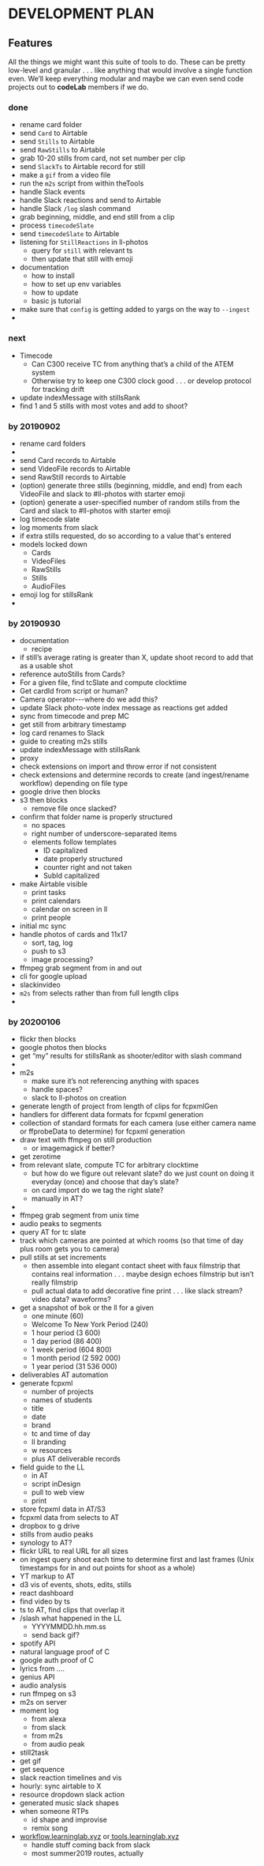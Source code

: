 # DEVELOPMENT PLAN


## Features

All the things we might want this suite of tools to do.  These can be pretty low-level and granular . . . like anything that would involve a single function even.  We’ll keep everything modular and maybe we can even send code projects out to **codeLab** members if we do.


### done

*   rename card folder
*   send `Card` to Airtable
*   send `Stills` to Airtable
*   send `RawStills` to Airtable
*   grab 10-20 stills from card, not set number per clip
*   send `SlackTs` to Airtable record for still
*   make a `gif` from a video file
*   run the `m2s` script from within theTools
*   handle Slack events
*   handle Slack reactions and send to Airtable
*   handle Slack `/log` slash command
*   grab beginning, middle, and end still from a clip
*   process `timecodeSlate`
*   send `timecodeSlate` to Airtable
*   listening for `StillReactions` in ll-photos
    *   query for `still` with relevant ts
    *   then update that still with emoji
*   documentation
    *   how to install
    *   how to set up env variables
    *   how to update
    *   basic js tutorial
*   make sure that `config` is getting added to yargs on the way to `--ingest`
*


### next



*   Timecode
    *   Can C300 receive TC from anything that’s a child of the ATEM system
    *   Otherwise try to keep one C300 clock good . . . or develop protocol for tracking drift
*   update indexMessage with stillsRank
*   find 1 and 5 stills with most votes and add to shoot?


### by 20190902



*   rename card folders
*
*   send Card records to Airtable
*   send VideoFile records to Airtable
*   send RawStill records to Airtable
*   (option) generate three stills (beginning, middle, and end) from each VideoFile and slack to #ll-photos with starter emoji
*   (option) generate a user-specified number of random stills from the Card and slack to #ll-photos with starter emoji
*   log timecode slate
*   log moments from slack
*   if extra stills requested, do so according to a value that's entered
*   models locked down
    *   Cards
    *   VideoFiles
    *   RawStills
    *   Stills
    *   AudioFiles
*   emoji log for stillsRank
*


### by 20190930



*   documentation
    *   recipe
*   if still’s average rating is greater than X, update shoot record to add that as a usable shot
*   reference autoStills from Cards?
*   For a given file, find tcSlate and compute clocktime
*   Get cardId from script or human?
*   Camera operator---where do we add this?
*   update Slack photo-vote index message as reactions get added
*   sync from timecode and prep MC
*   get still from arbitrary timestamp
*   log card renames to Slack
*   guide to creating m2s stills
*   update indexMessage with stillsRank
*   proxy
*   check extensions on import and throw error if not consistent
*   check extensions and determine records to create (and ingest/rename workflow) depending on file type
*   google drive then blocks
*   s3 then blocks
    *   remove file once slacked?
*   confirm that folder name is properly structured
    *   no spaces
    *   right number of underscore-separated items
    *   elements follow templates
        *   ID capitalized
        *   date properly structured
        *   counter right and not taken
        *   SubId capitalized
*   make Airtable visible
    *   print tasks
    *   print calendars
    *   calendar on screen in ll
    *   print people
*   initial mc sync
*   handle photos of cards and 11x17
    *   sort, tag, log
    *   push to s3
    *   image processing?
*   ffmpeg grab segment from in and out
*   cli for google upload
*   slackinvideo
*   `m2s` from selects rather than from full length clips
*


### by 20200106



*   flickr then blocks
*   google photos then blocks
*   get “my” results for stillsRank as shooter/editor with slash command
*   
*   m2s
    *   make sure it’s not referencing anything with spaces
    *   handle spaces?
    *   slack to ll-photos on creation
*   generate length of project from length of clips for fcpxmlGen
*   handlers for different data formats for fcpxml generation
*   collection of standard formats for each camera (use either camera name or ffprobeData to determine) for fcpxml generation
*   draw text with ffmpeg on still production
    *   or imagemagick if better?
*   get zerotime
*   from relevant slate, compute TC for arbitrary clocktime
    *   but how do we figure out relevant slate? do we just count on doing it everyday (once) and choose that day’s slate?
    *   on card import do we tag the right slate?
    *   manually in AT?
*
*   ffmpeg grab segment from unix time
*   audio peaks to segments
*   query AT for tc slate
*   track which cameras are pointed at which rooms (so that time of day plus room gets you to camera)
*   pull stills at set increments
    *   then assemble into elegant contact sheet with faux filmstrip that contains real information . . . maybe design echoes filmstrip but isn’t really filmstrip
    *   pull actual data to add decorative fine print . . . like slack stream? video data? waveforms?
*   get a snapshot of bok or the ll for a given
    *   one minute (60)
    *   Welcome To New York Period (240)
    *   1 hour period (3 600)
    *   1 day period (86 400)
    *   1 week period (604 800)
    *   1 month period (2 592 000)
    *   1 year period (31 536 000)
*   deliverables AT automation
*   generate fcpxml
    *   number of projects
    *   names of students
    *   title
    *   date
    *   brand
    *   tc and time of day
    *   ll branding
    *   w resources
    *   plus AT deliverable records
*   field guide to the LL
    *   in AT
    *   script inDesign
    *   pull to web view
    *   print
*   store fcpxml data in AT/S3
*   fcpxml data from selects to AT
*   dropbox to g drive
*   stills from audio peaks
*   synology to AT?
*   flickr URL to real URL for all sizes
*   on ingest query shoot each time to determine first and last frames (Unix timestamps for in and out points for shoot as a whole)
*   YT markup to AT
*   d3 vis of events, shots, edits, stills
*   react dashboard
*   find video by ts
*   ts to AT, find clips that overlap it
*   /slash what happened in the LL
    *   YYYYMMDD.hh.mm.ss
    *   send back gif?
*   spotify API
*   natural language proof of C
*   google auth proof of C
*   lyrics from ….
*   genius API
*   audio analysis
*   run ffmpeg on s3
*   m2s on server
*   moment log
    *   from alexa
    *   from slack
    *   from m2s
    *   from audio peak
*   still2task
*   get gif
*   get sequence
*   slack reaction timelines and vis
*   hourly: sync airtable to X
*   resource dropdown slack action
*   generated music slack shapes
*   when someone RTPs
    *   id shape and improvise
    *   remix song
*   [workflow.learninglab.xyz](http://workflow.learninglab.xyz) or[ tools.learninglab.xyz](http://tools.learninglab.xyz)
    *   handle stuff coming back from slack
    *   most summer2019 routes, actually
